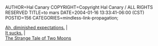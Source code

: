 AUTHOR=Hal Canary
COPYRIGHT=Copyright Hal Canary / ALL RIGHTS RESERVED
TITLE=to mars
DATE=2004-01-16 13:33:41-06:00 (CST)
POSTID=156
CATEGORIES=mindless-link-propagation;

[Ah, diminished expectations.](http://science.slashdot.org/comments.pl?sid=92889&cid=7980299) |  
[It sucks.](http://science.slashdot.org/comments.pl?sid=92889&cid=7980169) |  
[The Strange Tale of Two Moons](http://story.news.yahoo.com/news?tmpl=story&u=/space/20040116/sc_space/amartianperspectivethestrangetaleoftwomoons)
